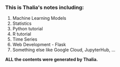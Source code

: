 ### This is Thalia's notes including:

1. Machine Learning Models
2. Statistics
3. Python tutorial
4. R tutorial
5. Time Series
6. Web Development - Flask
5. Something else like Google Cloud, JupyterHub, ...

**ALL the contents were generated by Thalia.**

